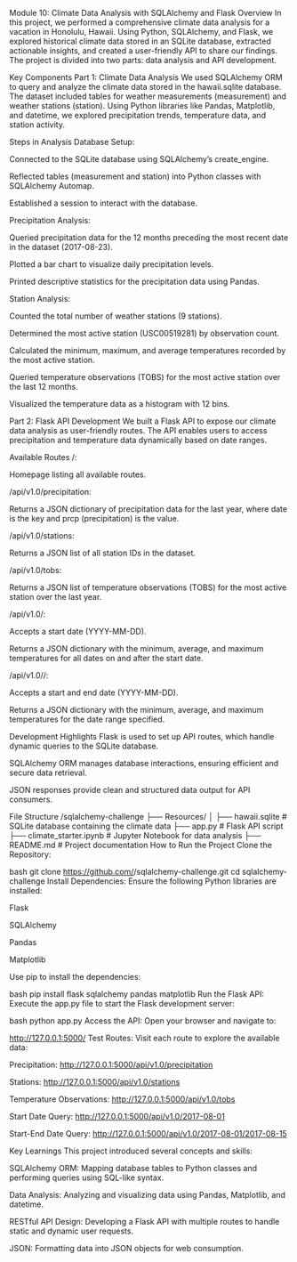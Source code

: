 Module 10: Climate Data Analysis with SQLAlchemy and Flask
Overview
In this project, we performed a comprehensive climate data analysis for a vacation in Honolulu, Hawaii. Using Python, SQLAlchemy, and Flask, we explored historical climate data stored in an SQLite database, extracted actionable insights, and created a user-friendly API to share our findings. The project is divided into two parts: data analysis and API development.

Key Components
Part 1: Climate Data Analysis
We used SQLAlchemy ORM to query and analyze the climate data stored in the hawaii.sqlite database. The dataset included tables for weather measurements (measurement) and weather stations (station). Using Python libraries like Pandas, Matplotlib, and datetime, we explored precipitation trends, temperature data, and station activity.

Steps in Analysis
Database Setup:

Connected to the SQLite database using SQLAlchemy’s create_engine.

Reflected tables (measurement and station) into Python classes with SQLAlchemy Automap.

Established a session to interact with the database.

Precipitation Analysis:

Queried precipitation data for the 12 months preceding the most recent date in the dataset (2017-08-23).

Plotted a bar chart to visualize daily precipitation levels.

Printed descriptive statistics for the precipitation data using Pandas.

Station Analysis:

Counted the total number of weather stations (9 stations).

Determined the most active station (USC00519281) by observation count.

Calculated the minimum, maximum, and average temperatures recorded by the most active station.

Queried temperature observations (TOBS) for the most active station over the last 12 months.

Visualized the temperature data as a histogram with 12 bins.

Part 2: Flask API Development
We built a Flask API to expose our climate data analysis as user-friendly routes. The API enables users to access precipitation and temperature data dynamically based on date ranges.

Available Routes
/:

Homepage listing all available routes.

/api/v1.0/precipitation:

Returns a JSON dictionary of precipitation data for the last year, where date is the key and prcp (precipitation) is the value.

/api/v1.0/stations:

Returns a JSON list of all station IDs in the dataset.

/api/v1.0/tobs:

Returns a JSON list of temperature observations (TOBS) for the most active station over the last year.

/api/v1.0/<start>:

Accepts a start date (YYYY-MM-DD).

Returns a JSON dictionary with the minimum, average, and maximum temperatures for all dates on and after the start date.

/api/v1.0/<start>/<end>:

Accepts a start and end date (YYYY-MM-DD).

Returns a JSON dictionary with the minimum, average, and maximum temperatures for the date range specified.

Development Highlights
Flask is used to set up API routes, which handle dynamic queries to the SQLite database.

SQLAlchemy ORM manages database interactions, ensuring efficient and secure data retrieval.

JSON responses provide clean and structured data output for API consumers.

File Structure
/sqlalchemy-challenge
├── Resources/
│   ├── hawaii.sqlite         # SQLite database containing the climate data
├── app.py                    # Flask API script
├── climate_starter.ipynb     # Jupyter Notebook for data analysis
├── README.md                 # Project documentation
How to Run the Project
Clone the Repository:

bash
git clone https://github.com/<your-username>/sqlalchemy-challenge.git
cd sqlalchemy-challenge
Install Dependencies: Ensure the following Python libraries are installed:

Flask

SQLAlchemy

Pandas

Matplotlib

Use pip to install the dependencies:

bash
pip install flask sqlalchemy pandas matplotlib
Run the Flask API: Execute the app.py file to start the Flask development server:

bash
python app.py
Access the API: Open your browser and navigate to:

http://127.0.0.1:5000/
Test Routes: Visit each route to explore the available data:

Precipitation: http://127.0.0.1:5000/api/v1.0/precipitation

Stations: http://127.0.0.1:5000/api/v1.0/stations

Temperature Observations: http://127.0.0.1:5000/api/v1.0/tobs

Start Date Query: http://127.0.0.1:5000/api/v1.0/2017-08-01

Start-End Date Query: http://127.0.0.1:5000/api/v1.0/2017-08-01/2017-08-15

Key Learnings
This project introduced several concepts and skills:

SQLAlchemy ORM: Mapping database tables to Python classes and performing queries using SQL-like syntax.

Data Analysis: Analyzing and visualizing data using Pandas, Matplotlib, and datetime.

RESTful API Design: Developing a Flask API with multiple routes to handle static and dynamic user requests.

JSON: Formatting data into JSON objects for web consumption.
